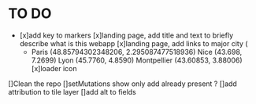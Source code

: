 

# TO DO
- [x]add key to markers
[x]landing page, add title and text to briefly describe what is this webapp
[x]landing page, add links to major city (
    - Paris (48.85794302348206, 2.295087477518936)
    Nice (43.698, 7.2699)
    Lyon (45.7760, 4.8590)
    Montpellier (43.60853, 3.88006)
[x]loader icon

[]Clean the repo
[]setMutations show only add already present ?
[]add attribution to tile layer
[]add alt to fields


